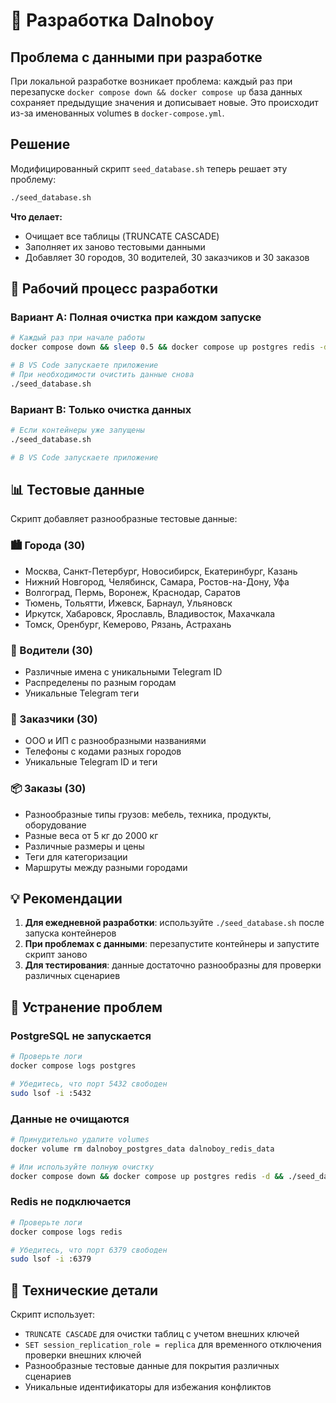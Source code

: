 # 🚀 Разработка Dalnoboy

## Проблема с данными при разработке

При локальной разработке возникает проблема: каждый раз при перезапуске `docker compose down && docker compose up` база данных сохраняет предыдущие значения и дописывает новые. Это происходит из-за именованных volumes в `docker-compose.yml`.

## Решение

Модифицированный скрипт `seed_database.sh` теперь решает эту проблему:

```bash
./seed_database.sh
```

**Что делает:**
- Очищает все таблицы (TRUNCATE CASCADE)
- Заполняет их заново тестовыми данными
- Добавляет 30 городов, 30 водителей, 30 заказчиков и 30 заказов

## 🔄 Рабочий процесс разработки

### Вариант A: Полная очистка при каждом запуске
```bash
# Каждый раз при начале работы
docker compose down && sleep 0.5 && docker compose up postgres redis -d && sleep 1 && ./seed_database.sh

# В VS Code запускаете приложение
# При необходимости очистить данные снова
./seed_database.sh
```

### Вариант B: Только очистка данных
```bash
# Если контейнеры уже запущены
./seed_database.sh

# В VS Code запускаете приложение
```

## 📊 Тестовые данные

Скрипт добавляет разнообразные тестовые данные:

### 🏙️ Города (30)
- Москва, Санкт-Петербург, Новосибирск, Екатеринбург, Казань
- Нижний Новгород, Челябинск, Самара, Ростов-на-Дону, Уфа
- Волгоград, Пермь, Воронеж, Краснодар, Саратов
- Тюмень, Тольятти, Ижевск, Барнаул, Ульяновск
- Иркутск, Хабаровск, Ярославль, Владивосток, Махачкала
- Томск, Оренбург, Кемерово, Рязань, Астрахань

### 🚗 Водители (30)
- Различные имена с уникальными Telegram ID
- Распределены по разным городам
- Уникальные Telegram теги

### 🏢 Заказчики (30)
- ООО и ИП с разнообразными названиями
- Телефоны с кодами разных городов
- Уникальные Telegram ID и теги

### 📦 Заказы (30)
- Разнообразные типы грузов: мебель, техника, продукты, оборудование
- Разные веса от 5 кг до 2000 кг
- Различные размеры и цены
- Теги для категоризации
- Маршруты между разными городами

## 💡 Рекомендации

1. **Для ежедневной разработки**: используйте `./seed_database.sh` после запуска контейнеров
2. **При проблемах с данными**: перезапустите контейнеры и запустите скрипт заново
3. **Для тестирования**: данные достаточно разнообразны для проверки различных сценариев

## 🐛 Устранение проблем

### PostgreSQL не запускается
```bash
# Проверьте логи
docker compose logs postgres

# Убедитесь, что порт 5432 свободен
sudo lsof -i :5432
```

### Данные не очищаются
```bash
# Принудительно удалите volumes
docker volume rm dalnoboy_postgres_data dalnoboy_redis_data

# Или используйте полную очистку
docker compose down && docker compose up postgres redis -d && ./seed_database.sh
```

### Redis не подключается
```bash
# Проверьте логи
docker compose logs redis

# Убедитесь, что порт 6379 свободен
sudo lsof -i :6379
```

## 🔧 Технические детали

Скрипт использует:
- `TRUNCATE CASCADE` для очистки таблиц с учетом внешних ключей
- `SET session_replication_role = replica` для временного отключения проверки внешних ключей
- Разнообразные тестовые данные для покрытия различных сценариев
- Уникальные идентификаторы для избежания конфликтов 